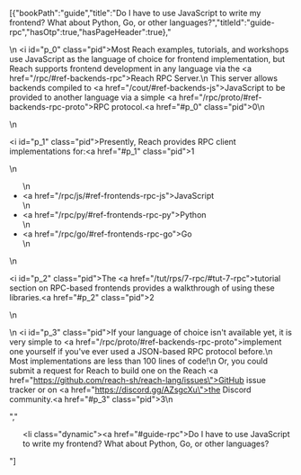 [{"bookPath":"guide","title":"Do I have to use JavaScript to write my frontend? What about Python, Go, or other languages?","titleId":"guide-rpc","hasOtp":true,"hasPageHeader":true},"<p>\n  <i id=\"p_0\" class=\"pid\"></i>Most Reach examples, tutorials, and workshops use JavaScript as the language of choice for frontend implementation, but Reach supports frontend development in any language via the <a href=\"/rpc/#ref-backends-rpc\">Reach RPC Server</a>.\n  This server allows backends compiled to <a href=\"/cout/#ref-backends-js\">JavaScript</a> to be provided to another language via a simple <a href=\"/rpc/proto/#ref-backends-rpc-proto\">RPC protocol</a>.<a href=\"#p_0\" class=\"pid\">0</a>\n</p>\n<p><i id=\"p_1\" class=\"pid\"></i>Presently, Reach provides RPC client implementations for:<a href=\"#p_1\" class=\"pid\">1</a></p>\n<ul>\n  <li><a href=\"/rpc/js/#ref-frontends-rpc-js\">JavaScript</a></li>\n  <li><a href=\"/rpc/py/#ref-frontends-rpc-py\">Python</a></li>\n  <li><a href=\"/rpc/go/#ref-frontends-rpc-go\">Go</a></li>\n</ul>\n<p><i id=\"p_2\" class=\"pid\"></i>The <a href=\"/tut/rps/7-rpc/#tut-7-rpc\">tutorial section on RPC-based frontends</a> provides a walkthrough of using these libraries.<a href=\"#p_2\" class=\"pid\">2</a></p>\n<p>\n  <i id=\"p_3\" class=\"pid\"></i>If your language of choice isn't available yet, it is very simple to <a href=\"/rpc/proto/#ref-backends-rpc-proto\">implement one yourself</a> if you've ever used a JSON-based RPC protocol before.\n  Most implementations are less than 100 lines of code!\n  Or, you could submit a request for Reach to build one on the Reach <a href=\"https://github.com/reach-sh/reach-lang/issues\">GitHub issue tracker</a> or on <a href=\"https://discord.gg/AZsgcXu\">the Discord community</a>.<a href=\"#p_3\" class=\"pid\">3</a>\n</p>","<ul><li class=\"dynamic\"><a href=\"#guide-rpc\">Do I have to use JavaScript to write my frontend? What about Python, Go, or other languages?</a></li></ul>"]